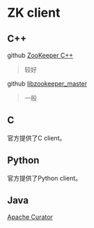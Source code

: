 # ZK client

## C++

github [ZooKeeper C++](https://github.com/tgockel/zookeeper-cpp)

> 较好

github [libzookeeper_master](https://github.com/shuntan/libzookeeper_master)

> 一般

## C

官方提供了C client。

## Python

官方提供了Python client。

## Java

[Apache Curator](http://curator.apache.org/index.html)